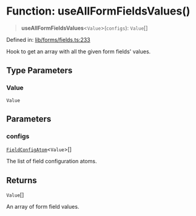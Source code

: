 # Function: useAllFormFieldsValues()

> **useAllFormFieldsValues**\<`Value`\>(`configs`): `Value`[]

Defined in: [lib/forms/fields.ts:233](https://github.com/aldesgroup/goaldn/blob/b43e92ae42dcd6febc9c2c8f0742ef8c669d44f6/lib/forms/fields.ts#L233)

Hook to get an array with all the given form fields' values.

## Type Parameters

### Value

`Value`

## Parameters

### configs

[`FieldConfigAtom`](../type-aliases/FieldConfigAtom.md)\<`Value`\>[]

The list of field configuration atoms.

## Returns

`Value`[]

An array of form field values.
